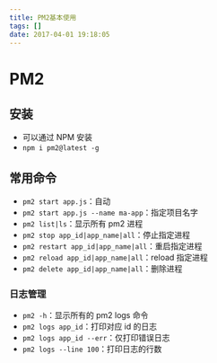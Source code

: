 ```yaml
---
title: PM2基本使用
tags: []
date: 2017-04-01 19:18:05
---
```


# PM2

## 安装

- 可以通过 NPM 安装
- `npm i pm2@latest -g`

## 常用命令

- `pm2 start app.js`：自动
- `pm2 start app.js --name ma-app`：指定项目名字
- `pm2 list|ls`：显示所有 pm2 进程
- `pm2 stop app_id|app_name|all`：停止指定进程
- `pm2 restart app_id|app_name|all`：重启指定进程
- `pm2 reload app_id|app_name|all`：reload 指定进程
- `pm2 delete app_id|app_name|all`：删除进程

### 日志管理

- `pm2 -h`：显示所有的 pm2 logs 命令
- `pm2 logs app_id`：打印对应 id 的日志
- `pm2 logs app_id --err`：仅打印错误日志
- `pm2 logs --line 100`：打印日志的行数
